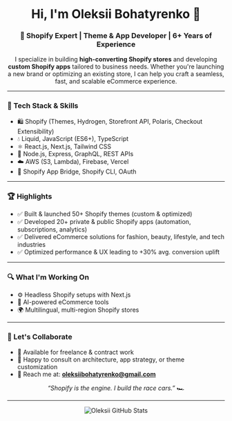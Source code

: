 <h1 align="center">Hi, I'm Oleksii Bohatyrenko 👋</h1>
<h3 align="center">🚀 Shopify Expert | Theme & App Developer | 6+ Years of Experience</h3>

<p align="center">
  I specialize in building <strong>high-converting Shopify stores</strong> and developing <strong>custom Shopify apps</strong> tailored to business needs. Whether you're launching a new brand or optimizing an existing store, I can help you craft a seamless, fast, and scalable eCommerce experience.
</p>

---

### 🧰 Tech Stack & Skills

- 🛍️ Shopify (Themes, Hydrogen, Storefront API, Polaris, Checkout Extensibility)
- 💧 Liquid, JavaScript (ES6+), TypeScript
- ⚛️ React.js, Next.js, Tailwind CSS
- 🔧 Node.js, Express, GraphQL, REST APIs
- ☁️ AWS (S3, Lambda), Firebase, Vercel
- 🧩 Shopify App Bridge, Shopify CLI, OAuth

---

### 🏆 Highlights

- ✅ Built & launched 50+ Shopify themes (custom & optimized)
- ✅ Developed 20+ private & public Shopify apps (automation, subscriptions, analytics)
- ✅ Delivered eCommerce solutions for fashion, beauty, lifestyle, and tech industries
- ✅ Optimized performance & UX leading to +30% avg. conversion uplift

---

### 🔍 What I'm Working On

- ⚙️ Headless Shopify setups with Next.js
- 🧠 AI-powered eCommerce tools
- 🌍 Multilingual, multi-region Shopify stores

---

### 🤝 Let's Collaborate

- 💬 Available for freelance & contract work
- 🧠 Happy to consult on architecture, app strategy, or theme customization
- 📧 Reach me at: **oleksiibohatyrenko@gmail.com**

<p align="center">
  <em>“Shopify is the engine. I build the race cars.”</em> 🏎️
</p>

---

<p align="center">
  <img src="https://github-readme-stats.vercel.app/api?username=OleksiiBohatyrenko&show_icons=true&theme=radical" alt="Oleksii GitHub Stats" />
</p>
